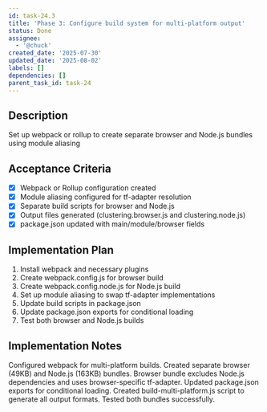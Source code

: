 ```yaml
---
id: task-24.3
title: 'Phase 3: Configure build system for multi-platform output'
status: Done
assignee:
  - '@chuck'
created_date: '2025-07-30'
updated_date: '2025-08-02'
labels: []
dependencies: []
parent_task_id: task-24
---
```


## Description

Set up webpack or rollup to create separate browser and Node.js bundles using module aliasing

## Acceptance Criteria

- [x] Webpack or Rollup configuration created
- [x] Module aliasing configured for tf-adapter resolution
- [x] Separate build scripts for browser and Node.js
- [x] Output files generated (clustering.browser.js and clustering.node.js)
- [x] package.json updated with main/module/browser fields

## Implementation Plan

1. Install webpack and necessary plugins
2. Create webpack.config.js for browser build
3. Create webpack.config.node.js for Node.js build
4. Set up module aliasing to swap tf-adapter implementations
5. Update build scripts in package.json
6. Update package.json exports for conditional loading
7. Test both browser and Node.js builds

## Implementation Notes

Configured webpack for multi-platform builds. Created separate browser (49KB) and Node.js (163KB) bundles. Browser bundle excludes Node.js dependencies and uses browser-specific tf-adapter. Updated package.json exports for conditional loading. Created build-multi-platform.js script to generate all output formats. Tested both bundles successfully.
